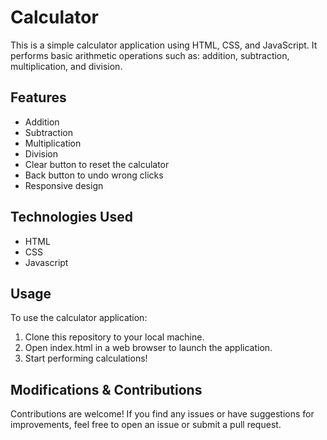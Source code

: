 # Calculator

This is a simple calculator application using HTML, CSS, and JavaScript.  It performs basic arithmetic operations such as: addition, subtraction, multiplication, and division.

## Features

- Addition
- Subtraction
- Multiplication
- Division
- Clear button to reset the calculator
- Back button to undo wrong clicks
- Responsive design

## Technologies Used

- HTML
- CSS
- Javascript

## Usage

To use the calculator application:

1. Clone this repository to your local machine.
2. Open index.html in a web browser to launch the application.
3. Start performing calculations!

## Modifications & Contributions

Contributions are welcome!  If you find any issues or have suggestions for improvements, feel free to open an issue or submit a pull request.

